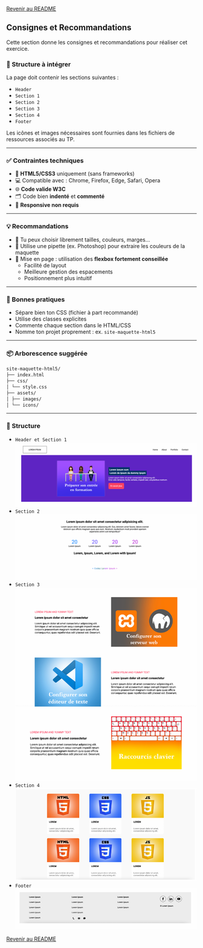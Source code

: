 [Revenir au README](README.md)

## Consignes et Recommandations

Cette section donne les consignes et recommandations pour réaliser cet exercice.

### 🧩 Structure à intégrer

La page doit contenir les sections suivantes :

- `Header`
- `Section 1`
- `Section 2`
- `Section 3`
- `Section 4`
- `Footer`

Les icônes et images nécessaires sont fournies dans les fichiers de ressources associés au TP.

---

### ✅ Contraintes techniques

- 📄 **HTML5/CSS3** uniquement (sans frameworks)
- 💻 Compatible avec : Chrome, Firefox, Edge, Safari, Opera
- 🌐 **Code valide W3C**
- 🗂️ Code bien **indenté** et **commenté**
- 🛑 **Responsive non requis**

---

### 💡 Recommandations

- 📐 Tu peux choisir librement tailles, couleurs, marges…
- 🎨 Utilise une pipette (ex. Photoshop) pour extraire les couleurs de la maquette
- 🧱 Mise en page : utilisation des **flexbox fortement conseillée**
    -   Facilité de layout
    -   Meilleure gestion des espacements
    -   Positionnement plus intuitif

---

### 📝 Bonnes pratiques

- Sépare bien ton CSS (fichier à part recommandé)
- Utilise des classes explicites
- Commente chaque section dans le HTML/CSS
- Nomme ton projet proprement : ex. `site-maquette-html5`

---

### 📦 Arborescence suggérée

```
site-maquette-html5/
├── index.html
├── css/
│ └── style.css
├── assets/
│ ├── images/
│ └── icons/
```

---

### 🧩 Structure

- `Header et Section 1`  
  ![first section](assets/images/specs/header_sec1.png)
- `Section 2`  
  ![first section](assets/images/specs/sec2.png)
- `Section 3`  
  ![first section](assets/images/specs/sec3.png)
- `Section 4`  
  ![first section](assets/images/specs/sec4.png)
- `Footer`  
  ![first section](assets/images/specs/footer.png)


[Revenir au README](README.md)
